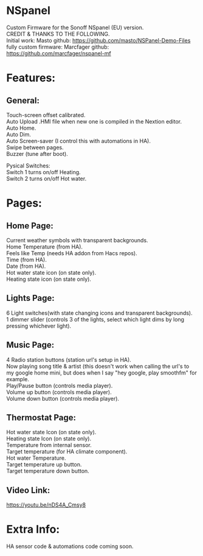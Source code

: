 # NSpanel  
 Custom Firmware for the Sonoff NSpanel (EU) version.  
 CREDIT & THANKS TO THE FOLLOWING.  
 Initial work: Masto github: https://github.com/masto/NSPanel-Demo-Files  
 fully custom firmware: Marcfager github: https://github.com/marcfager/nspanel-mf  

# Features:  

## General: 
Touch-screen offset calibrated.  
Auto Upload .HMI file when new one is compiled in the Nextion editor.  
Auto Home.  
Auto Dim.  
Auto Screen-saver (I control this with automations in HA).  
Swipe between pages.  
Buzzer (tune after boot).  
  
Pysical Switches:  
Switch 1 turns on/off Heating.  
Switch 2 turns on/off Hot water.  
  
# Pages:  
  
## Home Page:  
Current weather symbols with transparent backgrounds.  
Home Temperature (from HA).  
Feels like Temp (needs HA addon from Hacs repos).   
Time (from HA).  
Date (from HA).  
Hot water state icon (on state only).  
Heating state icon (on state only).  

## Lights Page:  
6 Light switches(with state changing icons and transparent backgrounds).  
1 dimmer slider (controls 3 of the lights, select which light dims by long pressing whichever light).  

## Music Page:  
4 Radio station buttons (station url's setup in HA).  
Now playing song title & artist (this doesn't work when calling the url's to my google home mini, but does when I say "hey google, play smoothfm" for example.  
Play/Pause button (controls media player).  
Volume up button (controls media player).  
Volume down button (controls media player).  
  
## Thermostat Page:  
Hot water state Icon (on state only).  
Heating state Icon (on state only).  
Temperature from internal sensor.  
Target temperature (for HA climate component).  
Hot water Temperature.  
Target temperature up button.  
Target temperature down button.  
  
## Video Link:  
https://youtu.be/nDS4A_Cmsy8  


# Extra Info:  
HA sensor code & automations code coming soon.  






